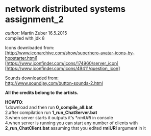# network distributed systems assignment_2

_author:_ Martin Zuber 16.5.2015  
compiled with jdk 8  

Icons downloaded from:  
[http://www.iconarchive.com/show/superhero-avatar-icons-by-hopstarter.html]  
[https://www.iconfinder.com/icons/174960/server_icon]  
[https://www.iconfinder.com/icons/49411/question_icon]  

Sounds downloaded from:  
http://www.soundjay.com/button-sounds-2.html  

**All the credits belong to the artists.**  


**HOWTO**:  
1.download and then run **0_compile_all.bat**    
2.after compilation run **1_run_ChatServer.bat**  
3.when server starts it outputs it's **rmiURI* in console  
4.when server is running you can start any number of clients with **2_run_ChatClient.bat** assuming that you edited **rmiURI** argument in it  

